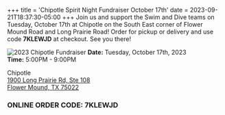 +++
title = 'Chipotle Spirit Night Fundraiser October 17th'
date = 2023-09-21T18:37:30-05:00
+++
Join us and support the Swim and Dive teams on Tuesday, October 17th at Chipotle on the South East corner of Flower Mound Road and Long Prairie Road! Order for pickup or delivery and use code **7KLEWJD** at checkout. See you there!

<!--more-->

![2023 Chipotle Fundraiser](/img/202310-chipotle-fundraiser.jpg#floatright)
**Date:** Tuesday, October 17th, 2023  
**Time:** 5:00PM - 9:00PM  
  
Chipotle    
[1900 Long Prairie Rd, Ste 108  
Flower Mound, TX 75022 ](https://maps.app.goo.gl/bFpqXiux9aJU5Ksx9) 

### ONLINE ORDER CODE: 7KLEWJD
